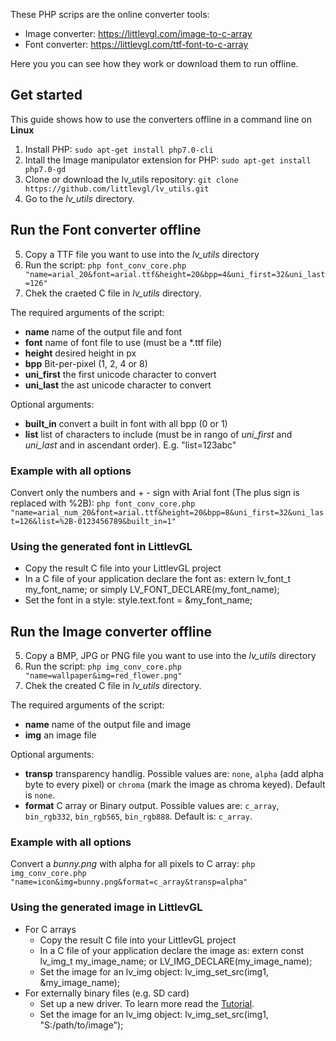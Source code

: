 These PHP scrips are the online converter tools:
* Image converter: https://littlevgl.com/image-to-c-array
* Font converter: https://littlevgl.com/ttf-font-to-c-array

Here you you can see how they work or download them to run offline.

## Get started
This guide shows how to use the converters offline in a command line on **Linux**
1. Install PHP: `sudo apt-get install php7.0-cli`
2. Intall the Image manipulator extension for PHP: `sudo apt-get install php7.0-gd`
3. Clone or download the lv_utils repository: `git clone https://github.com/littlevgl/lv_utils.git`
4. Go to the *lv_utils* directory.

## Run the Font converter offline

5. Copy a TTF file you want to use into the *lv_utils* directory
6. Run the script: `php font_conv_core.php "name=arial_20&font=arial.ttf&height=20&bpp=4&uni_first=32&uni_last=126"`
7. Chek the craeted C file in *lv_utils* directory.

The required arguments of the script:
- **name** name of the output file and font
- **font** name of font file to use (must be a *.ttf file)
- **height** desired height in px
- **bpp** Bit-per-pixel (1, 2, 4 or 8)
- **uni_first** the first unicode character to convert
- **uni_last** the ast unicode character to convert

Optional arguments:
- **built_in** convert a built in font with all bpp (0 or 1)
- **list** list of characters to include (must be in rango of *uni_first* and *uni_last* and in ascendant order). E.g. "list=123abc"
 
### Example with all options 
Convert only the numbers and + - sign with Arial font (The plus sign is replaced with %2B):
`php font_conv_core.php "name=arial_num_20&font=arial.ttf&height=20&bpp=8&uni_first=32&uni_last=126&list=%2B-0123456789&built_in=1"`
 
### Using the generated font in LittlevGL
 * Copy the result C file into your LittlevGL project  
 * In a C file of your application declare the font as: extern lv_font_t my_font_name; or simply LV_FONT_DECLARE(my_font_name);
  * Set the font in a style: style.text.font = &my_font_name;


## Run the Image converter offline

5. Copy a BMP, JPG or PNG file you want to use into the *lv_utils* directory
6. Run the script: `php img_conv_core.php "name=wallpaper&img=red_flower.png"`
7. Chek the created C file in *lv_utils* directory.

The required arguments of the script:
- **name** name of the output file and image
- **img** an image file

Optional arguments:
- **transp** transparency handlig. Possible values are: `none`, `alpha` (add alpha byte to every pixel) or `chroma` (mark the image as chroma keyed). Default is `none`.
- **format** C array or Binary output. Possible values are: `c_array`, `bin_rgb332`, `bin_rgb565`, `bin_rgb888`. Default is: `c_array`.

### Example with all options 
Convert a *bunny.png* with alpha for all pixels to C array:
`php img_conv_core.php "name=icon&img=bunny.png&format=c_array&transp=alpha"`

### Using the generated image in LittlevGL
* For C arrays
   - Copy the result C file into your LittlevGL project
   - In a C file of your application declare the image as: extern const lv_img_t my_image_name; or LV_IMG_DECLARE(my_image_name);
   - Set the image for an lv_img object: lv_img_set_src(img1, &my_image_name);
* For externally binary files (e.g. SD card)
   - Set up a new driver. To learn more read the [Tutorial](https://github.com/littlevgl/lv_examples/blob/master/lv_tutorial/6_images/lv_tutorial_images.c).
   - Set the image for an lv_img object: lv_img_set_src(img1, "S:/path/to/image");
